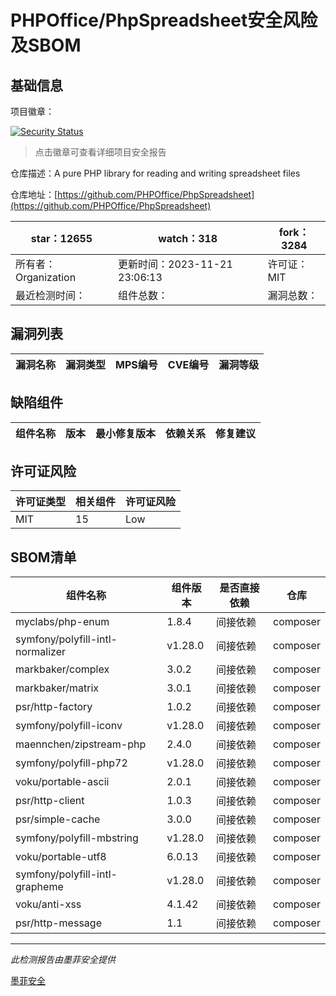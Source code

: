 # PHPOffice/PhpSpreadsheet安全风险及SBOM

## 基础信息

项目徽章：

[![Security Status](https://www.murphysec.com/platform3/v31/badge/1728486501022916608.svg)](https://www.murphysec.com/console/report/1692241076500189184/1728486501022916608)

> 点击徽章可查看详细项目安全报告

仓库描述：A pure PHP library for reading and writing spreadsheet files

仓库地址：[https://github.com/PHPOffice/PhpSpreadsheet](https://github.com/PHPOffice/PhpSpreadsheet)

| star：12655 | watch：318 | fork：3284 |
| ----------- | -------------- | ------------ |
| 所有者：Organization | 更新时间：2023-11-21 23:06:13 | 许可证：MIT |
| 最近检测时间： | 组件总数： | 漏洞总数： |




## 漏洞列表

| 漏洞名称 | 漏洞类型 | MPS编号 | CVE编号 | 漏洞等级 |
| ------- | ------ | ------- | ------ | ----- |





## 缺陷组件

| 组件名称 | 版本 | 最小修复版本 | 依赖关系 | 修复建议 |
| -------- | ---- | ------------ | -------- | -------- |





## 许可证风险

| 许可证类型 | 相关组件 | 许可证风险 |
| ---------- | -------- | ---------- |
|MIT|15|Low|




## SBOM清单

| 组件名称 | 组件版本 | 是否直接依赖 | 仓库 |
| -------- | -------- | ------------ | ---- |
|myclabs/php-enum|1.8.4|间接依赖|composer|
|symfony/polyfill-intl-normalizer|v1.28.0|间接依赖|composer|
|markbaker/complex|3.0.2|间接依赖|composer|
|markbaker/matrix|3.0.1|间接依赖|composer|
|psr/http-factory|1.0.2|间接依赖|composer|
|symfony/polyfill-iconv|v1.28.0|间接依赖|composer|
|maennchen/zipstream-php|2.4.0|间接依赖|composer|
|symfony/polyfill-php72|v1.28.0|间接依赖|composer|
|voku/portable-ascii|2.0.1|间接依赖|composer|
|psr/http-client|1.0.3|间接依赖|composer|
|psr/simple-cache|3.0.0|间接依赖|composer|
|symfony/polyfill-mbstring|v1.28.0|间接依赖|composer|
|voku/portable-utf8|6.0.13|间接依赖|composer|
|symfony/polyfill-intl-grapheme|v1.28.0|间接依赖|composer|
|voku/anti-xss|4.1.42|间接依赖|composer|
|psr/http-message|1.1|间接依赖|composer|


------

*此检测报告由墨菲安全提供*

[墨菲安全](www.murphysec.com)